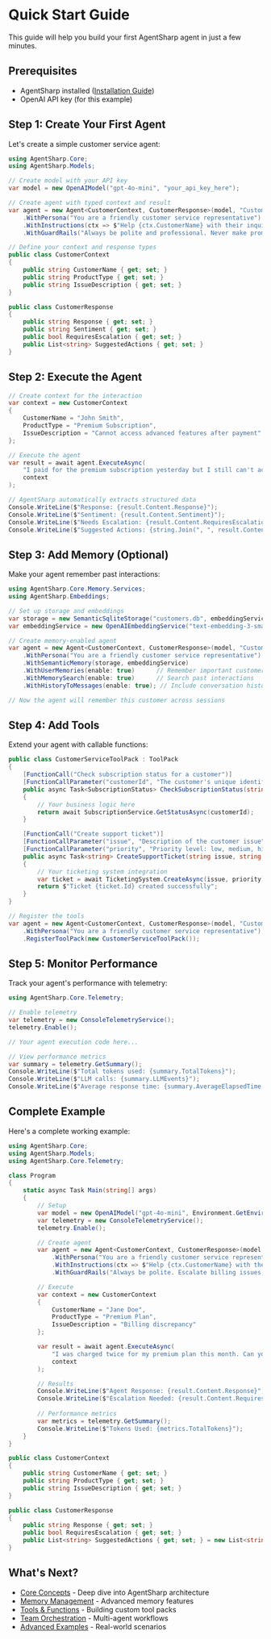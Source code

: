 # Quick Start Guide

This guide will help you build your first AgentSharp agent in just a few minutes.

## Prerequisites

- AgentSharp installed ([Installation Guide](../getting-started/installation.md))
- OpenAI API key (for this example)

## Step 1: Create Your First Agent

Let's create a simple customer service agent:

```csharp
using AgentSharp.Core;
using AgentSharp.Models;

// Create model with your API key
var model = new OpenAIModel("gpt-4o-mini", "your_api_key_here");

// Create agent with typed context and result
var agent = new Agent<CustomerContext, CustomerResponse>(model, "CustomerServiceAgent")
    .WithPersona("You are a friendly customer service representative")
    .WithInstructions(ctx => $"Help {ctx.CustomerName} with their inquiry about {ctx.ProductType}")
    .WithGuardRails("Always be polite and professional. Never make promises about refunds without manager approval.");

// Define your context and response types
public class CustomerContext
{
    public string CustomerName { get; set; }
    public string ProductType { get; set; }
    public string IssueDescription { get; set; }
}

public class CustomerResponse
{
    public string Response { get; set; }
    public string Sentiment { get; set; }
    public bool RequiresEscalation { get; set; }
    public List<string> SuggestedActions { get; set; }
}
```

## Step 2: Execute the Agent

```csharp
// Create context for the interaction
var context = new CustomerContext
{
    CustomerName = "John Smith",
    ProductType = "Premium Subscription",
    IssueDescription = "Cannot access advanced features after payment"
};

// Execute the agent
var result = await agent.ExecuteAsync(
    "I paid for the premium subscription yesterday but I still can't access the advanced features. Can you help?",
    context
);

// AgentSharp automatically extracts structured data
Console.WriteLine($"Response: {result.Content.Response}");
Console.WriteLine($"Sentiment: {result.Content.Sentiment}");
Console.WriteLine($"Needs Escalation: {result.Content.RequiresEscalation}");
Console.WriteLine($"Suggested Actions: {string.Join(", ", result.Content.SuggestedActions)}");
```

## Step 3: Add Memory (Optional)

Make your agent remember past interactions:

```csharp
using AgentSharp.Core.Memory.Services;
using AgentSharp.Embeddings;

// Set up storage and embeddings
var storage = new SemanticSqliteStorage("customers.db", embeddingService);
var embeddingService = new OpenAIEmbeddingService("text-embedding-3-small", "your_api_key");

// Create memory-enabled agent
var agent = new Agent<CustomerContext, CustomerResponse>(model, "CustomerServiceAgent")
    .WithPersona("You are a friendly customer service representative")
    .WithSemanticMemory(storage, embeddingService)
    .WithUserMemories(enable: true)      // Remember important customer info
    .WithMemorySearch(enable: true)      // Search past interactions
    .WithHistoryToMessages(enable: true); // Include conversation history

// Now the agent will remember this customer across sessions
```

## Step 4: Add Tools

Extend your agent with callable functions:

```csharp
public class CustomerServiceToolPack : ToolPack
{
    [FunctionCall("Check subscription status for a customer")]
    [FunctionCallParameter("customerId", "The customer's unique identifier")]
    public async Task<SubscriptionStatus> CheckSubscriptionStatus(string customerId)
    {
        // Your business logic here
        return await SubscriptionService.GetStatusAsync(customerId);
    }

    [FunctionCall("Create support ticket")]
    [FunctionCallParameter("issue", "Description of the customer issue")]
    [FunctionCallParameter("priority", "Priority level: low, medium, high, urgent")]
    public async Task<string> CreateSupportTicket(string issue, string priority)
    {
        // Your ticketing system integration
        var ticket = await TicketingSystem.CreateAsync(issue, priority);
        return $"Ticket {ticket.Id} created successfully";
    }
}

// Register the tools
var agent = new Agent<CustomerContext, CustomerResponse>(model, "CustomerServiceAgent")
    .WithPersona("You are a friendly customer service representative")
    .RegisterToolPack(new CustomerServiceToolPack());
```

## Step 5: Monitor Performance

Track your agent's performance with telemetry:

```csharp
using AgentSharp.Core.Telemetry;

// Enable telemetry
var telemetry = new ConsoleTelemetryService();
telemetry.Enable();

// Your agent execution code here...

// View performance metrics
var summary = telemetry.GetSummary();
Console.WriteLine($"Total tokens used: {summary.TotalTokens}");
Console.WriteLine($"LLM calls: {summary.LLMEvents}");
Console.WriteLine($"Average response time: {summary.AverageElapsedTime:F2}ms");
```

## Complete Example

Here's a complete working example:

```csharp
using AgentSharp.Core;
using AgentSharp.Models;
using AgentSharp.Core.Telemetry;

class Program
{
    static async Task Main(string[] args)
    {
        // Setup
        var model = new OpenAIModel("gpt-4o-mini", Environment.GetEnvironmentVariable("OPENAI_API_KEY"));
        var telemetry = new ConsoleTelemetryService();
        telemetry.Enable();

        // Create agent
        var agent = new Agent<CustomerContext, CustomerResponse>(model, "CustomerServiceAgent")
            .WithPersona("You are a friendly customer service representative")
            .WithInstructions(ctx => $"Help {ctx.CustomerName} with their {ctx.ProductType} inquiry")
            .WithGuardRails("Always be polite. Escalate billing issues to management.");

        // Execute
        var context = new CustomerContext
        {
            CustomerName = "Jane Doe",
            ProductType = "Premium Plan",
            IssueDescription = "Billing discrepancy"
        };

        var result = await agent.ExecuteAsync(
            "I was charged twice for my premium plan this month. Can you help?",
            context
        );

        // Results
        Console.WriteLine($"Agent Response: {result.Content.Response}");
        Console.WriteLine($"Escalation Needed: {result.Content.RequiresEscalation}");
        
        // Performance metrics
        var metrics = telemetry.GetSummary();
        Console.WriteLine($"Tokens Used: {metrics.TotalTokens}");
    }
}

public class CustomerContext
{
    public string CustomerName { get; set; }
    public string ProductType { get; set; }
    public string IssueDescription { get; set; }
}

public class CustomerResponse
{
    public string Response { get; set; }
    public bool RequiresEscalation { get; set; }
    public List<string> SuggestedActions { get; set; } = new List<string>();
}
```

## What's Next?

- [Core Concepts](../core-concepts/agents.md) - Deep dive into AgentSharp architecture
- [Memory Management](../core-concepts/memory.md) - Advanced memory features
- [Tools & Functions](../core-concepts/tools.md) - Building custom tool packs
- [Team Orchestration](../core-concepts/orchestration.md) - Multi-agent workflows
- [Advanced Examples](../examples/) - Real-world scenarios